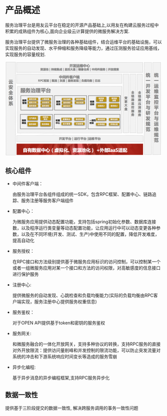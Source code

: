 # 产品概述
服务治理平台是用友云平台在稳定的开源产品基础上,以用友在构建云服务过程中积累的成熟组件为核心,面向企业级云计算提供的微服务解决方案.


服务治理平台提供了微服务治理的各种基础组件，结合运维平台的基础设施，可以实现服务的自动发现、水平伸缩和服务降级等能力，通过压测服务验证应用基线，实现服务的容量规划.

![](image/1.png)

## 核心组件
- 中间件客户端：

    由服务治理平台各组件组成的统一SDK，包含RPC框架、配置中心、链路追踪、服务注册等服务客户端组件
- 配置中心：
 
    为微服务应用提供动态配置功能，支持包括spring初始化参数、数据库连接数，以及程序运行类变量等动态配置功能，让应用运行中可以动态变更各种参数，以及在不同环境(开发、测试、生产)中使用不同的配置，降低开发难度，提高自动化
- 服务授权：

    在RPC接口和方法级别提供基于微服务应用标识的访问控制，可以控制某一个或者一组微服务应用对某一个接口和方法的访问权限，对高敏感度的信息接口进行保护服务
- 注册中心:

    提供微服务的自动发现、心跳检查和负载均衡能力(实际的负载均衡由RPC客户端实现，服务注册中心提供服务权重信息)
- 服务鉴权：

    对于OPEN API提供基于token和密钥的服务鉴权
- 服务网关: 

    和微服务融合的一体化开放网关，支持多种协议的转换，支持RPC服务的直接对外开放限流：提供访问量削峰和并发控制的限流功能，可以防止突发流量对系统的冲击和下游系统响应时间变长等造成的服务雪崩
- 异步化编程: 

    基于异步消息的异步编程框架,支持RPC服务异步化

## 数据一致性
提供基于三阶段提交的数据一致性, 解决跨服务调用的事务一致性问题
